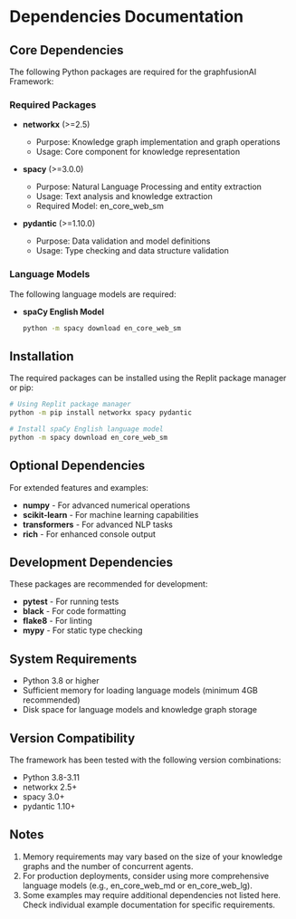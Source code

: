 # Dependencies Documentation

## Core Dependencies

The following Python packages are required for the graphfusionAI Framework:

### Required Packages
- **networkx** (>=2.5)
  - Purpose: Knowledge graph implementation and graph operations
  - Usage: Core component for knowledge representation

- **spacy** (>=3.0.0)
  - Purpose: Natural Language Processing and entity extraction
  - Usage: Text analysis and knowledge extraction
  - Required Model: en_core_web_sm

- **pydantic** (>=1.10.0)
  - Purpose: Data validation and model definitions
  - Usage: Type checking and data structure validation

### Language Models

The following language models are required:

- **spaCy English Model**
  ```bash
  python -m spacy download en_core_web_sm
  ```

## Installation

The required packages can be installed using the Replit package manager or pip:

```bash
# Using Replit package manager
python -m pip install networkx spacy pydantic

# Install spaCy English language model
python -m spacy download en_core_web_sm
```

## Optional Dependencies

For extended features and examples:

- **numpy** - For advanced numerical operations
- **scikit-learn** - For machine learning capabilities
- **transformers** - For advanced NLP tasks
- **rich** - For enhanced console output

## Development Dependencies

These packages are recommended for development:

- **pytest** - For running tests
- **black** - For code formatting
- **flake8** - For linting
- **mypy** - For static type checking

## System Requirements

- Python 3.8 or higher
- Sufficient memory for loading language models (minimum 4GB recommended)
- Disk space for language models and knowledge graph storage

## Version Compatibility

The framework has been tested with the following version combinations:

- Python 3.8-3.11
- networkx 2.5+
- spacy 3.0+
- pydantic 1.10+

## Notes

1. Memory requirements may vary based on the size of your knowledge graphs and the number of concurrent agents.
2. For production deployments, consider using more comprehensive language models (e.g., en_core_web_md or en_core_web_lg).
3. Some examples may require additional dependencies not listed here. Check individual example documentation for specific requirements.
